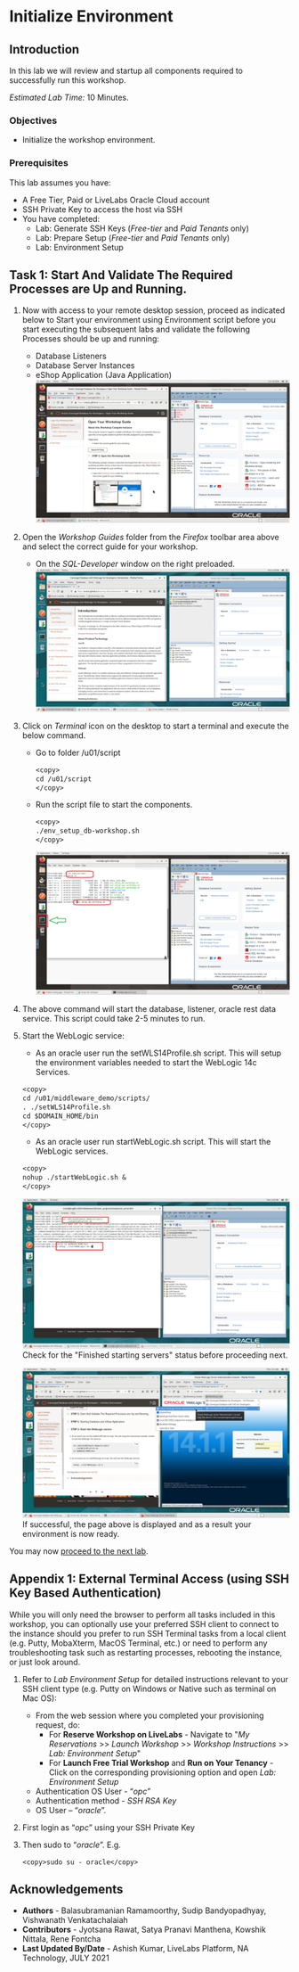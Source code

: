 # Initialize Environment

## Introduction

In this lab we will review and startup all components required to successfully run this workshop.

*Estimated Lab Time:* 10 Minutes.

### Objectives
- Initialize the workshop environment.

### Prerequisites
This lab assumes you have:
- A Free Tier, Paid or LiveLabs Oracle Cloud account
- SSH Private Key to access the host via SSH
- You have completed:
    - Lab: Generate SSH Keys (*Free-tier* and *Paid Tenants* only)
    - Lab: Prepare Setup (*Free-tier* and *Paid Tenants* only)
    - Lab: Environment Setup

## Task 1: Start And Validate The Required Processes are Up and Running.
1. Now with access to your remote desktop session, proceed as indicated below to Start your environment using Environment script before you start executing the subsequent labs and validate the following Processes should be up and running:
    
    - Database Listeners
    - Database Server Instances
    - eShop Application (Java Application)
        ![](./images/convg-novnc-guide.png " ")
2. Open the *Workshop Guides* folder from the *Firefox* toolbar area above and select the correct guide for your workshop.
    - On the *SQL-Developer* window on the right preloaded.
    ![](./images/convg-novnc-landing.png " ")

3. Click on *Terminal* icon on the desktop to start a terminal and execute the below command.
    
    - Go to folder /u01/script

        ```
        <copy>
        cd /u01/script
        </copy>
        ```
    - Run the script file to start the components.

        ```
        <copy>
        ./env_setup_db-workshop.sh
        </copy>
        ```
        ![](./images/convg-terminal.png " ")

4. The above command will start the database, listener, oracle rest data service. This script could take 2-5 minutes to run. 
         
5. Start the WebLogic service:
    - As an oracle user run the setWLS14Profile.sh script. This will setup the environment variables needed to start the WebLogic 14c Services.

    ````
    <copy>
    cd /u01/middleware_demo/scripts/
    . ./setWLS14Profile.sh
    cd $DOMAIN_HOME/bin
    </copy>
    ````
    - As an oracle user run startWebLogic.sh script. This will start the WebLogic services.

    ````
    <copy>
    nohup ./startWebLogic.sh &
    </copy>
    ````
    ![](./images/weblogic-start.png " ")
    Check for the "Finished starting servers" status before proceeding next.

    ![](./images/weblogic-final.png " ")
    If successful, the page above is displayed and as a result your environment is now ready.  
    
You may now [proceed to the next lab](#next).

## Appendix 1: External Terminal Access (using SSH Key Based Authentication)

While you will only need the browser to perform all tasks included in this workshop, you can optionally use your preferred SSH client to connect to the instance should you prefer to run SSH Terminal tasks from a local client (e.g. Putty, MobaXterm, MacOS Terminal, etc.) or need to perform any troubleshooting task such as restarting processes, rebooting the instance, or just look around.

1. Refer to *Lab Environment Setup* for detailed instructions relevant to your SSH client type (e.g. Putty on Windows or Native such as terminal on Mac OS):

    - From the web session where you completed your provisioning request, do:
        - For **Reserve Workshop on LiveLabs** - Navigate to "*My Reservations* >> *Launch Workshop* >> *Workshop Instructions* >> *Lab: Environment Setup*"
        - For **Launch Free Trial Workshop** and **Run on Your Tenancy** - Click on the corresponding provisioning option and open *Lab: Environment Setup*
    - Authentication OS User - “*opc*”
    - Authentication method - *SSH RSA Key*
    - OS User – “*oracle*”.

2. First login as “*opc*” using your SSH Private Key

3. Then sudo to “*oracle*”. E.g.

    ```
    <copy>sudo su - oracle</copy>
    ```

## Acknowledgements

- **Authors** - Balasubramanian Ramamoorthy, Sudip Bandyopadhyay, Vishwanath Venkatachalaiah
- **Contributors** - Jyotsana Rawat, Satya Pranavi Manthena, Kowshik Nittala, Rene Fontcha
- **Last Updated By/Date** - Ashish Kumar, LiveLabs Platform, NA Technology, JULY 2021
